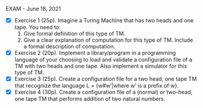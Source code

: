 EXAM - June 18, 2021

- [x] Exercise 1 (25p). Imagine a Turing Machine that has two heads and one tape. You need to:
  1. Give formal definition of this type of TM.
  2. Give a clear explanation of computation for this type of TM. Include a formal description of computation.
- [x] Exercise 2 (20p). Implement a library/program in a programming language of your choosing to load and validate a configuration file of a TM with two heads and one tape. Also implement a simulator for this type of TM.
- [x] Exercise 3 (25p). Create a configuration file for a two head, one tape TM that recognize the language L = {w#w’|where w’ is a prefix of w}. 
- [x] Exercise 4 (30p). Create a configuration file of a (normal) or two-head, one tape TM that performs addition of two natural numbers.